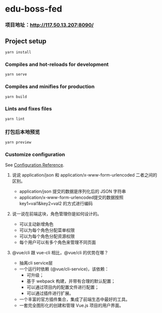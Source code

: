 # edu-boss-fed

### 项目地址：http://117.50.13.207:8090/

## Project setup
```
yarn install
```

### Compiles and hot-reloads for development
```
yarn serve
```

### Compiles and minifies for production
```
yarn build
```

### Lints and fixes files
```
yarn lint
```

### 打包后本地预览
```
yarn preview
```

### Customize configuration
See [Configuration Reference](https://cli.vuejs.org/config/).



1. 说说 application/json 和 application/x-www-form-urlencoded 二者之间的区别。

   - application/json 提交的数据是序列化后的 JSON 字符串
   - application/x-www-form-urlencoded提交的数据按照 key1=val1&key2=val2 的方式进行编码

2. 说一说在前端这块，角色管理你是如何设计的。

   - 可以主动新增角色
   - 可以为每个角色分配菜单权限
   - 可以为每个角色分配资源权限
   - 每个用户可以有多个角色来管理不同页面

3. @vue/cli 跟 vue-cli 相比，@vue/cli 的优势在哪？

   - 抽离cli service层
   - 一个运行时依赖 (@vue/cli-service)，该依赖：
     - 可升级；
     - 基于 webpack 构建，并带有合理的默认配置；
     - 可以通过项目内的配置文件进行配置；
     - 可以通过插件进行扩展。
   - 一个丰富的官方插件集合，集成了前端生态中最好的工具。
   - 一套完全图形化的创建和管理 Vue.js 项目的用户界面。